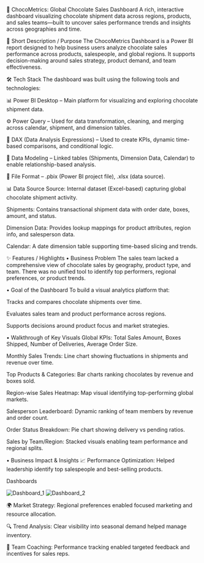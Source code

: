 🍫 ChocoMetrics: Global Chocolate Sales Dashboard
A rich, interactive dashboard visualizing chocolate shipment data across regions, products, and sales teams—built to uncover sales performance trends and insights across geographies and time.

📌 Short Description / Purpose
The ChocoMetrics Dashboard is a Power BI report designed to help business users analyze chocolate sales performance across products, salespeople, and global regions. It supports decision-making around sales strategy, product demand, and team effectiveness.

🛠️ Tech Stack
The dashboard was built using the following tools and technologies:

📊 Power BI Desktop – Main platform for visualizing and exploring chocolate shipment data.

⚙️ Power Query – Used for data transformation, cleaning, and merging across calendar, shipment, and dimension tables.

🧠 DAX (Data Analysis Expressions) – Used to create KPIs, dynamic time-based comparisons, and conditional logic.

🧱 Data Modeling – Linked tables (Shipments, Dimension Data, Calendar) to enable relationship-based analysis.

📁 File Format – .pbix (Power BI project file), .xlsx (data source).

📊 Data Source
Source: Internal dataset (Excel-based) capturing global chocolate shipment activity.

Shipments: Contains transactional shipment data with order date, boxes, amount, and status.

Dimension Data: Provides lookup mappings for product attributes, region info, and salesperson data.

Calendar: A date dimension table supporting time-based slicing and trends.

✨ Features / Highlights
• Business Problem
The sales team lacked a comprehensive view of chocolate sales by geography, product type, and team. There was no unified tool to identify top performers, regional preferences, or product trends.

• Goal of the Dashboard
To build a visual analytics platform that:

Tracks and compares chocolate shipments over time.

Evaluates sales team and product performance across regions.

Supports decisions around product focus and market strategies.

• Walkthrough of Key Visuals
Global KPIs: Total Sales Amount, Boxes Shipped, Number of Deliveries, Average Order Size.

Monthly Sales Trends: Line chart showing fluctuations in shipments and revenue over time.

Top Products & Categories: Bar charts ranking chocolates by revenue and boxes sold.

Region-wise Sales Heatmap: Map visual identifying top-performing global markets.

Salesperson Leaderboard: Dynamic ranking of team members by revenue and order count.

Order Status Breakdown: Pie chart showing delivery vs pending ratios.

Sales by Team/Region: Stacked visuals enabling team performance and regional splits.

• Business Impact & Insights
📈 Performance Optimization: Helped leadership identify top salespeople and best-selling products.

Dashboards

![Dashboard_1](https://github.com/user-attachments/assets/c2831f3c-67ee-4d2b-b8c9-3ca58dc29083)
![Dashboard_2](https://github.com/user-attachments/assets/3d1e3a64-91a5-41be-aac4-1c3c4ee1bd3c)



🌍 Market Strategy: Regional preferences enabled focused marketing and resource allocation.

🔍 Trend Analysis: Clear visibility into seasonal demand helped manage inventory.

🤝 Team Coaching: Performance tracking enabled targeted feedback and incentives for sales reps.
